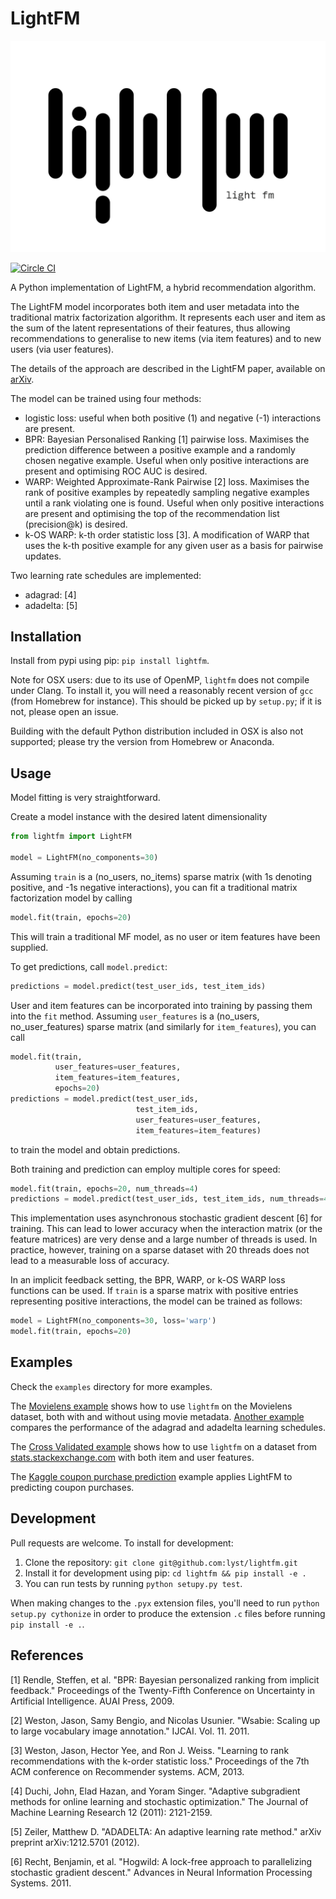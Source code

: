 # LightFM

![LightFM logo](lightfm.png)

[![Circle CI](https://circleci.com/gh/lyst/lightfm.svg?style=svg)](https://circleci.com/gh/lyst/lightfm)

A Python implementation of LightFM, a hybrid recommendation algorithm.

The LightFM model incorporates both item and user metadata into the traditional matrix factorization algorithm. It represents each user and item as the sum of the latent representations of their features, thus allowing recommendations to generalise to new items (via item features) and to new users (via user features).

The details of the approach are described in the LightFM paper, available on [arXiv](http://arxiv.org/abs/1507.08439).

The model can be trained using four methods:

- logistic loss: useful when both positive (1) and negative (-1) interactions
                 are present.
- BPR: Bayesian Personalised Ranking [1] pairwise loss. Maximises the
       prediction difference between a positive example and a randomly
       chosen negative example. Useful when only positive interactions
       are present and optimising ROC AUC is desired.
- WARP: Weighted Approximate-Rank Pairwise [2] loss. Maximises
        the rank of positive examples by repeatedly sampling negative
        examples until a rank violating one is found. Useful when only
        positive interactions are present and optimising the top of
        the recommendation list (precision@k) is desired.
- k-OS WARP: k-th order statistic loss [3]. A modification of WARP that uses the k-th
             positive example for any given user as a basis for pairwise updates.

Two learning rate schedules are implemented:
- adagrad: [4]
- adadelta: [5]

## Installation
Install from pypi using pip: `pip install lightfm`.

Note for OSX users: due to its use of OpenMP, `lightfm` does not compile under Clang. To install it, you will need a reasonably recent version of `gcc` (from Homebrew for instance). This should be picked up by `setup.py`; if it is not, please open an issue.

Building with the default Python distribution included in OSX is also not supported; please try the version from Homebrew or Anaconda.

## Usage
Model fitting is very straightforward.

Create a model instance with the desired latent dimensionality
```python
from lightfm import LightFM

model = LightFM(no_components=30)
```

Assuming `train` is a (no_users, no_items) sparse matrix (with 1s denoting positive, and -1s negative interactions), you can fit a traditional matrix factorization model by calling
```python
model.fit(train, epochs=20)
```
This will train a traditional MF model, as no user or item features have been supplied.

To get predictions, call `model.predict`:
```python
predictions = model.predict(test_user_ids, test_item_ids)
```

User and item features can be incorporated into training by passing them into the `fit` method. Assuming `user_features` is a (no_users, no_user_features) sparse matrix (and similarly for `item_features`), you can call
```python
model.fit(train,
          user_features=user_features,
          item_features=item_features,
          epochs=20)
predictions = model.predict(test_user_ids,
                            test_item_ids,
                            user_features=user_features,
                            item_features=item_features)
```
to train the model and obtain predictions.

Both training and prediction can employ multiple cores for speed:
```python
model.fit(train, epochs=20, num_threads=4)
predictions = model.predict(test_user_ids, test_item_ids, num_threads=4)
```

This implementation uses asynchronous stochastic gradient descent [6] for training. This can lead to lower accuracy when the interaction matrix (or the feature matrices) are very dense and a large number of threads is used. In practice, however, training on a sparse dataset with 20 threads does not lead to a measurable loss of accuracy.

In an implicit feedback setting, the BPR, WARP, or k-OS WARP loss functions can be used. If `train` is a sparse matrix with positive entries representing positive interactions, the model can be trained as follows:
```python
model = LightFM(no_components=30, loss='warp')
model.fit(train, epochs=20)
```

## Examples

Check the `examples` directory for more examples.

The [Movielens example](/examples/movielens/example.ipynb) shows how to use `lightfm` on the Movielens dataset, both with and without using movie metadata. [Another example](/examples/movielens/learning_schedules.ipynb) compares the performance of the adagrad and adadelta learning schedules.

The [Cross Validated example](/examples/crossvalidated/example.ipynb) shows how to use `lightfm` on a dataset from [stats.stackexchange.com](http://stats.stackexchange.com) with both item and user features.

The [Kaggle coupon purchase prediction](https://github.com/tdeboissiere/Kaggle/blob/master/Ponpare/ponpare_lightfm.ipynb) example applies LightFM to predicting coupon purchases.

## Development
Pull requests are welcome. To install for development:

1. Clone the repository: `git clone git@github.com:lyst/lightfm.git`
2. Install it for development using pip: `cd lightfm && pip install -e .`
3. You can run tests by running `python setupy.py test`.

When making changes to the `.pyx` extension files, you'll need to run `python setup.py cythonize` in order to produce the extension `.c` files before running `pip install -e .`.

## References
[1] Rendle, Steffen, et al. "BPR: Bayesian personalized ranking from implicit feedback."
Proceedings of the Twenty-Fifth Conference on Uncertainty in Artificial
Intelligence. AUAI Press, 2009.

[2] Weston, Jason, Samy Bengio, and Nicolas Usunier. "Wsabie: Scaling up to large
vocabulary image annotation." IJCAI. Vol. 11. 2011.

[3] Weston, Jason, Hector Yee, and Ron J. Weiss. "Learning to rank recommendations with
the k-order statistic loss." Proceedings of the 7th ACM conference on Recommender systems. ACM, 2013.

[4] Duchi, John, Elad Hazan, and Yoram Singer. "Adaptive subgradient methods
for online learning and stochastic optimization." The Journal of Machine Learning Research 12 (2011): 2121-2159.

[5] Zeiler, Matthew D. "ADADELTA: An adaptive learning rate method."
arXiv preprint arXiv:1212.5701 (2012).

[6] Recht, Benjamin, et al. "Hogwild: A lock-free approach to parallelizing stochastic gradient descent." Advances in Neural Information Processing Systems. 2011.